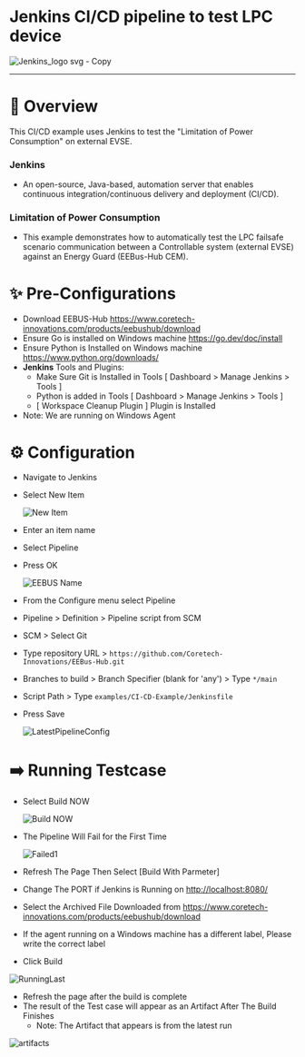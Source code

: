 # Jenkins CI/CD pipeline to test LPC device
   ![Jenkins_logo svg - Copy](https://github.com/user-attachments/assets/da3154b3-0f7c-42f2-b423-d7f95e3110c6)

---

# 🎯 Overview

 This CI/CD example uses Jenkins to test the "Limitation of Power Consumption" on external EVSE.

### Jenkins
  - An open-source, Java-based, automation server that enables continuous integration/continuous delivery and deployment (CI/CD).
   
### Limitation of Power Consumption
- This example demonstrates how to automatically test the LPC failsafe scenario communication between a Controllable system (external EVSE) against an Energy Guard (EEBus-Hub CEM).

# ✨ Pre-Configurations

- Download EEBUS-Hub <https://www.coretech-innovations.com/products/eebushub/download>
- Ensure Go is installed on Windows machine <https://go.dev/doc/install>
- Ensure Python is Installed on Windows machine <https://www.python.org/downloads/> 
- **Jenkins** Tools and Plugins:
    - Make Sure Git is Installed in Tools [ Dashboard > Manage Jenkins > Tools ]
    - Python is added in Tools [ Dashboard > Manage Jenkins > Tools ]
    - [ Workspace Cleanup Plugin ] Plugin is Installed 
- Note: We are running on Windows Agent

# ⚙️ Configuration

- Navigate to Jenkins 

- Select New Item

  ![New Item](https://github.com/user-attachments/assets/ece08a1f-7ff5-4c39-b9a5-26054681e548)


- Enter an item name
- Select Pipeline
- Press OK

   ![EEBUS Name](https://github.com/user-attachments/assets/da4ae5e9-2e1d-4b47-b79b-39d3c47b9f74)

- From the Configure menu select Pipeline
- Pipeline > Definition > Pipeline script from SCM
- SCM > Select Git
- Type repository URL > ```https://github.com/Coretech-Innovations/EEBus-Hub.git```
- Branches to build > Branch Specifier (blank for 'any') > Type ```*/main```
- Script Path > Type ```examples/CI-CD-Example/Jenkinsfile```
- Press Save
  
   ![LatestPipelineConfig](https://github.com/user-attachments/assets/f0293011-b014-4a0f-81f4-5ed60bc098de)


# ➡️ Running Testcase

- Select Build NOW

   ![Build NOW](https://github.com/user-attachments/assets/b5897293-c236-401e-97a3-b2312472c095)

- The Pipeline Will Fail for the First Time

   ![Failed1](https://github.com/user-attachments/assets/583c17f5-bb9f-4bca-9767-41afa5d2eec9)

- Refresh The Page Then Select [Build With Parmeter]

- Change The PORT if Jenkins is Running on <http://localhost:8080/>
- Select the Archived File Downloaded from <https://www.coretech-innovations.com/products/eebushub/download>
- If the agent running on a Windows machine has a different label, Please write the correct label 
- Click Build
  
![RunningLast](https://github.com/user-attachments/assets/c95ffad3-7238-409d-b988-3dd615dc7a55)


- Refresh the page after the build is complete
- The result of the Test case will appear as an Artifact After The Build Finishes
  - Note: The Artifact that appears is from the latest run  
  
![artifacts](https://github.com/user-attachments/assets/66f31bfc-15a9-40c2-a7c1-c896bf9b02c6)
